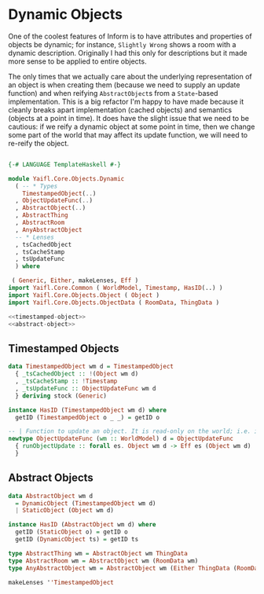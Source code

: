 # Dynamic Objects

One of the coolest features of Inform is to have attributes and properties of objects be dynamic; for instance, `Slightly Wrong` shows a room with a dynamic description. Originally I had this only for descriptions but it made more sense to be applied to entire objects.

The only times that we actually care about the underlying representation of an object is when creating them (because we need to supply an update function) and when reifying `AbstractObject`s from a `State`-based implementation. This is a big refactor I'm happy to have made because it cleanly breaks apart implementation (cached objects) and semantics (objects at a point in time). It does have the slight issue that we need to be cautious: if we reify a dynamic object at some point in time, then we change some part of the world that may affect its update function, we will need to re-reify the object.

```haskell file=src/Yaifl/Core/Objects/Dynamic.hs

{-# LANGUAGE TemplateHaskell #-}

module Yaifl.Core.Objects.Dynamic 
  ( -- * Types
    TimestampedObject(..)
  , ObjectUpdateFunc(..)
  , AbstractObject(..)
  , AbstractThing
  , AbstractRoom
  , AnyAbstractObject
  -- * Lenses
  , tsCachedObject
  , tsCacheStamp
  , tsUpdateFunc
  ) where

 ( Generic, Either, makeLenses, Eff )
import Yaifl.Core.Common ( WorldModel, Timestamp, HasID(..) )
import Yaifl.Core.Objects.Object ( Object )
import Yaifl.Core.Objects.ObjectData ( RoomData, ThingData )

<<timestamped-object>>
<<abstract-object>>
```

## Timestamped Objects

```haskell id=timestamped-object
data TimestampedObject wm d = TimestampedObject
  { _tsCachedObject :: !(Object wm d)
  , _tsCacheStamp :: !Timestamp
  , _tsUpdateFunc :: ObjectUpdateFunc wm d
  } deriving stock (Generic)

instance HasID (TimestampedObject wm d) where
  getID (TimestampedObject o _ _) = getID o

-- | Function to update an object. It is read-only on the world; i.e. it can only modify itself
newtype ObjectUpdateFunc (wm :: WorldModel) d = ObjectUpdateFunc
  { runObjectUpdate :: forall es. Object wm d -> Eff es (Object wm d)
  } 
```

## Abstract Objects
```haskell id=abstract-object
data AbstractObject wm d
  = DynamicObject (TimestampedObject wm d)
  | StaticObject (Object wm d)

instance HasID (AbstractObject wm d) where
  getID (StaticObject o) = getID o
  getID (DynamicObject ts) = getID ts

type AbstractThing wm = AbstractObject wm ThingData
type AbstractRoom wm = AbstractObject wm (RoomData wm)
type AnyAbstractObject wm = AbstractObject wm (Either ThingData (RoomData wm))

makeLenses ''TimestampedObject
```
